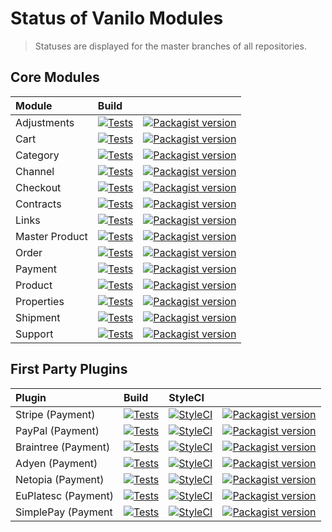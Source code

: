 # Status of Vanilo Modules

> Statuses are displayed for the master branches of all repositories.

## Core Modules

| Module         | Build                                                                                                                                                                                         |                                                                                                                                                                                  |
|:---------------|:----------------------------------------------------------------------------------------------------------------------------------------------------------------------------------------------|:---------------------------------------------------------------------------------------------------------------------------------------------------------------------------------|
| Adjustments    | [![Tests](https://img.shields.io/github/actions/workflow/status/vanilophp/adjustments/tests/master?style=flat-square)](https://github.com/vanilophp/adjustments/actions?query=workflow%3Atests)       | [![Packagist version](https://img.shields.io/packagist/v/vanilo/adjustments.svg?style=flat-square&include_prereleases)](https://packagist.org/packages/vanilo/adjustments)       |
| Cart           | [![Tests](https://img.shields.io/github/actions/workflow/status/vanilophp/cart/tests/master?style=flat-square)](https://github.com/vanilophp/cart/actions?query=workflow%3Atests)                     | [![Packagist version](https://img.shields.io/packagist/v/vanilo/cart.svg?style=flat-square&include_prereleases)](https://packagist.org/packages/vanilo/cart)                     |
| Category       | [![Tests](https://img.shields.io/github/actions/workflow/status/vanilophp/category/tests/master?style=flat-square)](https://github.com/vanilophp/category/actions?query=workflow%3Atests)             | [![Packagist version](https://img.shields.io/packagist/v/vanilo/category.svg?style=flat-square&include_prereleases)](https://packagist.org/packages/vanilo/category)             |
| Channel        | [![Tests](https://img.shields.io/github/actions/workflow/status/vanilophp/channel/tests/master?style=flat-square)](https://github.com/vanilophp/channel/actions?query=workflow%3Atests)               | [![Packagist version](https://img.shields.io/packagist/v/vanilo/channel.svg?style=flat-square&include_prereleases)](https://packagist.org/packages/vanilo/channel)               |
| Checkout       | [![Tests](https://img.shields.io/github/actions/workflow/status/vanilophp/checkout/tests/master?style=flat-square)](https://github.com/vanilophp/checkout/actions?query=workflow%3Atests)             | [![Packagist version](https://img.shields.io/packagist/v/vanilo/checkout.svg?style=flat-square&include_prereleases)](https://packagist.org/packages/vanilo/checkout)             |
| Contracts      | [![Tests](https://img.shields.io/github/actions/workflow/status/vanilophp/contracts/tests/master?style=flat-square)](https://github.com/vanilophp/contracts/actions?query=workflow%3Atests)           | [![Packagist version](https://img.shields.io/packagist/v/vanilo/contracts.svg?style=flat-square&include_prereleases)](https://packagist.org/packages/vanilo/contracts)           |
| Links          | [![Tests](https://img.shields.io/github/actions/workflow/status/vanilophp/links/tests/master?style=flat-square)](https://github.com/vanilophp/links/actions?query=workflow%3Atests)                   | [![Packagist version](https://img.shields.io/packagist/v/vanilo/links.svg?style=flat-square&include_prereleases)](https://packagist.org/packages/vanilo/links)                   |
| Master Product | [![Tests](https://img.shields.io/github/actions/workflow/status/vanilophp/master-product/tests/master?style=flat-square)](https://github.com/vanilophp/master-product/actions?query=workflow%3Atests) | [![Packagist version](https://img.shields.io/packagist/v/vanilo/master-product.svg?style=flat-square&include_prereleases)](https://packagist.org/packages/vanilo/master-product) |
| Order          | [![Tests](https://img.shields.io/github/actions/workflow/status/vanilophp/order/tests/master?style=flat-square)](https://github.com/vanilophp/order/actions?query=workflow%3Atests)                   | [![Packagist version](https://img.shields.io/packagist/v/vanilo/order.svg?style=flat-square&include_prereleases)](https://packagist.org/packages/vanilo/order)                   |
| Payment        | [![Tests](https://img.shields.io/github/actions/workflow/status/vanilophp/payment/tests/master?style=flat-square)](https://github.com/vanilophp/payment/actions?query=workflow%3Atests)               | [![Packagist version](https://img.shields.io/packagist/v/vanilo/payment.svg?style=flat-square&include_prereleases)](https://packagist.org/packages/vanilo/payment)               |
| Product        | [![Tests](https://img.shields.io/github/actions/workflow/status/vanilophp/product/tests/master?style=flat-square)](https://github.com/vanilophp/product/actions?query=workflow%3Atests)               | [![Packagist version](https://img.shields.io/packagist/v/vanilo/product.svg?style=flat-square&include_prereleases)](https://packagist.org/packages/vanilo/product)               |
| Properties     | [![Tests](https://img.shields.io/github/actions/workflow/status/vanilophp/properties/tests/master?style=flat-square)](https://github.com/vanilophp/properties/actions?query=workflow%3Atests)         | [![Packagist version](https://img.shields.io/packagist/v/vanilo/properties.svg?style=flat-square&include_prereleases)](https://packagist.org/packages/vanilo/properties)         |
| Shipment       | [![Tests](https://img.shields.io/github/actions/workflow/status/vanilophp/shipment/tests/master?style=flat-square)](https://github.com/vanilophp/shipment/actions?query=workflow%3Atests)             | [![Packagist version](https://img.shields.io/packagist/v/vanilo/shipment.svg?style=flat-square&include_prereleases)](https://packagist.org/packages/vanilo/shipment)             |
| Support        | [![Tests](https://img.shields.io/github/actions/workflow/status/vanilophp/support/tests/master?style=flat-square)](https://github.com/vanilophp/support/actions?query=workflow%3Atests)               | [![Packagist version](https://img.shields.io/packagist/v/vanilo/support.svg?style=flat-square&include_prereleases)](https://packagist.org/packages/vanilo/support)               |

## First Party Plugins

| Plugin              | Build                                                                                                                                                                               | StyleCI                                                                                                   |                                                                                                                                                    |
|:--------------------|:------------------------------------------------------------------------------------------------------------------------------------------------------------------------------------|:----------------------------------------------------------------------------------------------------------|:---------------------------------------------------------------------------------------------------------------------------------------------------|
| Stripe (Payment)    | [![Tests](https://img.shields.io/github/actions/workflow/status/vanilophp/stripe/tests/master?style=flat-square)](https://github.com/vanilophp/stripe/actions?query=workflow%3Atests)       | [![StyleCI](https://styleci.io/repos/348627499/shield?branch=master)](https://styleci.io/repos/348627499) | [![Packagist version](https://img.shields.io/packagist/v/vanilo/stripe.svg?style=flat-square)](https://packagist.org/packages/vanilo/stripe)       |
| PayPal (Payment)    | [![Tests](https://img.shields.io/github/actions/workflow/status/vanilophp/paypal/tests/master?style=flat-square)](https://github.com/vanilophp/paypal/actions?query=workflow%3Atests)       | [![StyleCI](https://styleci.io/repos/344426533/shield?branch=master)](https://styleci.io/repos/344426533) | [![Packagist version](https://img.shields.io/packagist/v/vanilo/paypal.svg?style=flat-square)](https://packagist.org/packages/vanilo/paypal)       |
| Braintree (Payment) | [![Tests](https://img.shields.io/github/actions/workflow/status/vanilophp/braintree/tests/master?style=flat-square)](https://github.com/vanilophp/braintree/actions?query=workflow%3Atests) | [![StyleCI](https://styleci.io/repos/547104312/shield?branch=master)](https://styleci.io/repos/547104312) | [![Packagist version](https://img.shields.io/packagist/v/vanilo/braintree.svg?style=flat-square)](https://packagist.org/packages/vanilo/braintree) |
| Adyen (Payment)     | [![Tests](https://img.shields.io/github/actions/workflow/status/vanilophp/adyen/tests/master?style=flat-square)](https://github.com/vanilophp/adyen/actions?query=workflow%3Atests)         | [![StyleCI](https://styleci.io/repos/390985000/shield?branch=master)](https://styleci.io/repos/390985000) | [![Packagist version](https://img.shields.io/packagist/v/vanilo/adyen.svg?style=flat-square)](https://packagist.org/packages/vanilo/adyen)         |
| Netopia (Payment)   | [![Tests](https://img.shields.io/github/actions/workflow/status/vanilophp/netopia/tests/master?style=flat-square)](https://github.com/vanilophp/netopia/actions?query=workflow%3Atests)     | [![StyleCI](https://styleci.io/repos/329267213/shield?branch=master)](https://styleci.io/repos/329267213) | [![Packagist version](https://img.shields.io/packagist/v/vanilo/netopia.svg?style=flat-square)](https://packagist.org/packages/vanilo/netopia)     |
| EuPlatesc (Payment) | [![Tests](https://img.shields.io/github/actions/workflow/status/vanilophp/euplatesc/tests/master?style=flat-square)](https://github.com/vanilophp/euplatesc/actions?query=workflow%3Atests) | [![StyleCI](https://styleci.io/repos/230225749/shield?branch=master)](https://styleci.io/repos/230225749) | [![Packagist version](https://img.shields.io/packagist/v/vanilo/euplatesc.svg?style=flat-square)](https://packagist.org/packages/vanilo/euplatesc) |
| SimplePay (Payment  | [![Tests](https://img.shields.io/github/actions/workflow/status/vanilophp/simplepay/tests/master?style=flat-square)](https://github.com/vanilophp/simplepay/actions?query=workflow%3Atests) | [![StyleCI](https://styleci.io/repos/346685869/shield?branch=master)](https://styleci.io/repos/346685869) | [![Packagist version](https://img.shields.io/packagist/v/vanilo/simplepay.svg?style=flat-square)](https://packagist.org/packages/vanilo/simplepay) |
